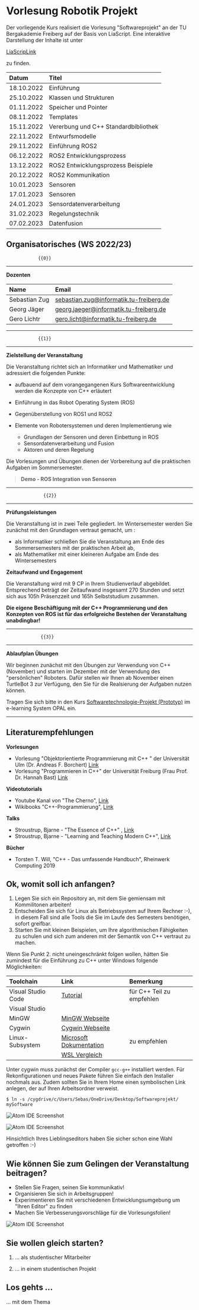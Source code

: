 <!--

author:   Sebastian Zug & Georg Jäger
email:    sebastian.zug@informatik.tu-freiberg.de & Georg.Jaeger@informatik.tu-freiberg.de
version:  0.0.2
language: de
narrator: Deutsch Female

import: https://raw.githubusercontent.com/LiaTemplates/Rextester/master/README.md

-->

# Vorlesung Robotik Projekt

Der vorliegende Kurs realisiert die Vorlesung "Softwareprojekt" an der TU Bergakademie
Freiberg auf der Basis von LiaScript. Eine interaktive Darstellung der Inhalte ist unter

[LiaScripLink](https://liascript.github.io/course/?https://raw.githubusercontent.com/SebastianZug/SoftwareprojektRobotik/master/README.md#1)

zu finden.

| Datum      | Titel                                |
|:---------- |:------------------------------------ |
| 18.10.2022 | Einführung                           |
| 25.10.2022 | Klassen und Strukturen               |
| 01.11.2022 | Speicher und Pointer                 |
| 08.11.2022 | Templates                            |
| 15.11.2022 | Vererbung und C++ Standardbibliothek |
| 22.11.2022 | Entwurfsmodelle                      |
| 29.11.2022 | Einführung ROS2                      |
| 06.12.2022 | ROS2 Entwicklungsprozess             |
| 13.12.2022 | ROS2 Entwicklungsprozess Beispiele   |
| 20.12.2022 | ROS2 Kommunikation                   |
| 10.01.2023 | Sensoren                             |
| 17.01.2023 | Sensoren                             |
| 24.01.2023 | Sensordatenverarbeitung              |
| 31.02.2023 | Regelungstechnik                     |
| 07.02.2023 | Datenfusion                          |

## Organisatorisches (WS 2022/23)

                {{0}}
********************************************************************************

**Dozenten**

| Name          | Email                                   |
|:--------------|:----------------------------------------|
| Sebastian Zug | sebastian.zug@informatik.tu-freiberg.de |
| Georg Jäger   | georg.jaeger@informatik.tu-freiberg.de  |
| Gero Lichtr   | gero.licht@informatik.tu-freiberg.de    |


********************************************************************************

                {{1}}
********************************************************************************

**Zielstellung der Veranstaltung**

Die
Veranstaltung richtet sich an Informatiker und Mathematiker und adressiert die folgenden Punkte:

+ aufbauend auf dem vorangegangenen Kurs Softwareentwicklung werden die Konzepte von C++ erläutert
+ Einführung in das Robot Operating System (ROS)
+ Gegenüberstellung von ROS1 und ROS2
+ Elemente von Robotersystemen und deren Implementierung wie

  + Grundlagen der Sensoren und deren Einbettung in ROS
  + Sensordatenverarbeitung und Fusion
  + Aktoren und deren Regelung

Die Vorlesungen und Übungen dienen der Vorbereitung auf die praktischen Aufgaben im Sommersemester.

> **Demo - ROS Integration von Sensoren**

********************************************************************************

                  {{2}}
********************************************************************************

**Prüfungsleistungen**

Die Veranstaltung ist in zwei Teile gegliedert. Im Wintersemester werden Sie
zunächst mit den Grundlagen vertraut gemacht, um :

* als Informatiker schließen Sie die Veranstaltung am Ende des Sommersemesters mit der praktischen Arbeit ab,
* als Mathematiker mit einer kleineren Aufgabe am Ende des Wintersemesters

**Zeitaufwand und Engagement**

Die Veranstaltung wird mit 9 CP in Ihrem Studienverlauf abgebildet. Entsprechend beträgt der Zeitaufwand insgesamt 270 Stunden und setzt sich aus 105h Präsenzzeit und 165h Selbststudium zusammen.

**Die eigene Beschäftigung mit der C++ Programmierung und den Konzepten von ROS ist für das erfolgreiche Bestehen der Veranstaltung unabdingbar!**

********************************************************************************

                 {{3}}
********************************************************************************

**Ablaufplan Übungen**

Wir beginnen zunächst mit den Übungen zur Verwendung von C++ (November) und starten im Dezember mit der Verwendung des "persönlichen" Roboters. Dafür 
stellen wir Ihnen ab November einen TurtleBot 3 zur Verfügung, den Sie für die Realsierung der Aufgaben nutzen können.

Tragen Sie sich bitte in den Kurs [Softwaretechnologie-Projekt (Prototyp)](https://bildungsportal.sachsen.de/opal/auth/RepositoryEntry/18593513489/CourseNode/98504809493283) im e-learning System OPAL ein.

********************************************************************************

## Literaturempfehlungen

**Vorlesungen**

+ Vorlesung "Objektorientierte Programmierung mit C++ " der Universität Ulm (Dr. Andreas F. Borchert) [Link](https://www.uni-ulm.de/mawi/mawi-numerik/lehrenumerik/vergangene-semester/sommersemester-2018/vorlesung-objektorientierte-programmierung-mit-c/)
+ Vorlesung "Programmieren in C++" der Universität Freiburg (Frau Prof. Dr. Hannah Bast) [Link](https://ad-wiki.informatik.uni-freiburg.de/teaching/ProgrammierenCplusplusSS2018)

**Videotutorials**

+ Youtube Kanal von "The Cherno", [Link](https://www.youtube.com/playlist?list=PLlrATfBNZ98dudnM48yfGUldqGD0S4FFb)
+ Wikibooks "C++-Programmierung", [Link](https://de.wikibooks.org/wiki/C%2B%2B-Programmierung/_Inhaltsverzeichnis)

**Talks**

+ Stroustrup, Bjarne - "The Essence of C++" , [Link](https://www.youtube.com/watch?v=86xWVb4XIyE)
+ Stroustrup, Bjarne - "Learning and Teaching Modern C++", [Link](https://www.youtube.com/watch?v=fX2W3nNjJIo)

**Bücher**

+ Torsten T. Will, "C++ - Das umfassende Handbuch", Rheinwerk Computing 2019

## Ok, womit soll ich anfangen?

1. Legen Sie sich ein Repository an, mit dem Sie gemiensam mit Kommilitonen arbeiten!
2. Entscheiden Sie sich für Linux als Betriebssystem auf Ihrem Rechner :-), in diesem Fall sind alle Tools die Sie im Laufe des Semesters benötigen, sofort greifbar.
3. Starten Sie mit kleinen Beispielen, um Ihre algorithmischen Fähigkeiten zu schulen und sich zum anderen mit der Semantik von C++ vertraut zu machen.

Wenn Sie Punkt 2. nicht uneingeschränkt folgen wollen, hätten Sie zumindest für die Einführung zu C++ unter Windows folgende Möglichkeiten:

| Toolchain          | Link                                                                                  | Bemerkung                 |
|:------------------ |:------------------------------------------------------------------------------------- |:------------------------- |
| Visual Studio Code | [Tutorial](https://code.visualstudio.com/docs/languages/cpp)                          | für C++ Teil zu empfehlen |
| Visual Studio      |                                                                                       |                           |
| MinGW              | [MinGW Webseite](http://www.mingw.org/)                                               |                           |
| Cygwin             | [Cygwin Webseite](https://cygwin.com/)                                                |                           |
| Linux-Subsystem    | [Microsoft Dokumentation](https://docs.microsoft.com/de-de/windows/wsl/install-win10) | zu empfehlen              |
|                    | [WSL Vergleich](https://docs.microsoft.com/de-de/windows/wsl/install-win10)           |                           |

Unter cygwin muss zunächst der Compiler `gcc-g++` installiert werden. Für Rekonfigurationen und neues Pakete führen Sie einfach den Installer nochmals aus. Zudem sollten Sie in Ihrem Home einen symbolischen Link anlegen, der auf Ihren Arbeitsordner verweist.

```
$ ln -s /cygdrive/c/Users/Sebas/OneDrive/Desktop/Softwareprojekt/ mySoftware
```

![Atom IDE Screenshot](./image/00_Einfuehrung/CygwinConfiguration.png)<!-- width="100%" -->

![Atom IDE Screenshot](./image/00_Einfuehrung/ScreenshotCygwinConfiguration.png)<!-- width="100%" -->


Hinsichtlich Ihres Lieblingseditors haben Sie sicher schon eine Wahl getroffen :-)

## Wie können Sie zum Gelingen der Veranstaltung beitragen?

* Stellen Sie Fragen, seinen Sie kommunikativ!
* Organisieren Sie sich in Arbeitsgruppen!
* Experimentieren Sie mit verschiedenen Entwicklungsumgebung um "Ihren Editor" zu finden
* Machen Sie Verbesserungsvorschläge für die Vorlesungsfolien!

![Atom IDE Screenshot](./image/00_Einfuehrung/LiaScriptAtomScreenShot.png)<!-- width="100%" -->

## Sie wollen gleich starten?

1. ... als studentischer Mitarbeiter

2. ... in einem studentischen Projekt

## Los gehts ...

... mit dem Thema
